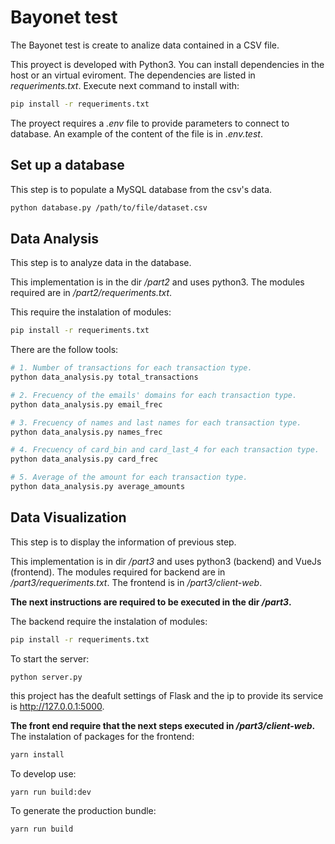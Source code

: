# Bayonet test
The Bayonet test is create to analize data contained in a CSV file.

This proyect is developed with Python3. You can install dependencies in the host or an virtual eviroment. The dependencies are listed in *requeriments.txt*. Execute next command to install with:
```bash
pip install -r requeriments.txt
```

The proyect requires a *.env* file to provide parameters to connect to database. An example of the content of the file is in *.env.test*.

## Set up a database
This step is to populate a MySQL database from the csv's data.

```bash
python database.py /path/to/file/dataset.csv
```

## Data Analysis
This step is to analyze data in the database.

This implementation is in the dir */part2* and uses python3. The modules required are in */part2/requeriments.txt*. 

This require the instalation of modules:
```bash
pip install -r requeriments.txt
```

There are the follow tools:
```bash
# 1. Number of transactions for each transaction type.
python data_analysis.py total_transactions

# 2. Frecuency of the emails' domains for each transaction type.
python data_analysis.py email_frec

# 3. Frecuency of names and last names for each transaction type.
python data_analysis.py names_frec

# 4. Frecuency of card_bin and card_last_4 for each transaction type.
python data_analysis.py card_frec

# 5. Average of the amount for each transaction type.
python data_analysis.py average_amounts
```

## Data Visualization
This step is to display the information of previous step.

This implementation is in dir */part3* and uses python3 (backend) and VueJs (frontend). The modules required for backend are in */part3/requeriments.txt*. The frontend is in */part3/client-web*.

**The next instructions are required to be executed in the dir */part3*.**

The backend require the instalation of modules:
```bash
pip install -r requeriments.txt
```

To start the server:
```
python server.py
```
this project has the deafult settings of Flask and the ip to provide its service is http://127.0.0.1:5000.

**The front end require that the next steps executed in */part3/client-web*.**
The instalation of packages for the frontend:
```bash
yarn install
```

To develop use:
```bash
yarn run build:dev
```

To generate the production bundle:
```bash
yarn run build
```
